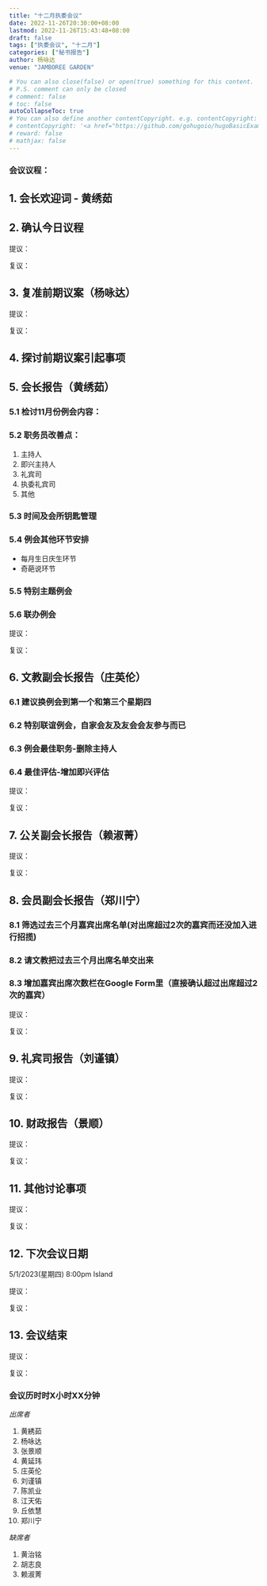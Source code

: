 ```yaml
---
title: "十二月执委会议"
date: 2022-11-26T20:30:00+08:00
lastmod: 2022-11-26T15:43:48+08:00
draft: false
tags: ["执委会议", "十二月"]
categories: ["秘书报告"]
author: 杨咏达
venue: "JAMBOREE GARDEN" 

# You can also close(false) or open(true) something for this content.
# P.S. comment can only be closed
# comment: false
# toc: false
autoCollapseToc: true
# You can also define another contentCopyright. e.g. contentCopyright: "This is another copyright."
# contentCopyright: '<a href="https://github.com/gohugoio/hugoBasicExample" rel="noopener" target="_blank">See origin</a>'
# reward: false
# mathjax: false
---
```


### 会议议程：
## 1. 会长欢迎词 - 黄绣茹


## 2. 确认今日议程
提议：

复议：
 
      
## 3. 复准前期议案（杨咏达）
  提议：

  复议：

## 4. 探讨前期议案引起事项

## 5. 会长报告（黄绣茹）
### 5.1 检讨11月份例会内容： 
### 5.2 职务员改善点：
1. 主持人
2. 即兴主持人
3. 礼宾司
4. 执委礼宾司
5. 其他
### 5.3 时间及会所钥匙管理
### 5.4 例会其他环节安排
- 每月生日庆生环节
- 奇葩说环节
### 5.5 特别主题例会 
### 5.6 联办例会

  提议：

  复议：

## 6. 文教副会长报告（庄英伦）
### 6.1 建议换例会到第一个和第三个星期四
### 6.2 特别联谊例会，自家会友及友会会友参与而已
### 6.3 例会最佳职务-删除主持人
### 6.4 最佳评估-增加即兴评估
  提议：

  复议：

## 7. 公关副会长报告（赖淑菁）
  提议：

  复议：

## 8. 会员副会长报告（郑川宁）
### 8.1 筛选过去三个月嘉宾出席名单(对出席超过2次的嘉宾而还没加入进行招揽)
### 8.2 请文教把过去三个月出席名单交出来
### 8.3 增加嘉宾出席次数栏在Google Form里（直接确认超过出席超过2次的嘉宾）
  提议：

  复议：

## 9. 礼宾司报告（刘谨镇）
  提议：

  复议：

## 10. 财政报告（景顺）
  提议：

  复议：

## 11. 其他讨论事项
  提议：

  复议：

## 12. 下次会议日期
  5/1/2023(星期四) 8:00pm Island

  提议：

  复议：

## 13. 会议结束
  提议：

  复议：


### 会议历时时X小时XX分钟




*出席者*
1. 黄綉茹
2. 杨咏达
3. 张景顺
4. 黄延玮
5. 庄英伦
6. 刘谨镇
7. 陈凯业
8. 江天佑
9. 丘依慧
10. 郑川宁

*缺席者*
1. 黄治铭
2. 胡志良
3. 赖淑菁
